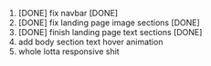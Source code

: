 1. [DONE] fix navbar [DONE]
2. [DONE] fix landing page image sections [DONE]
3. [DONE] finish landing page text sections [DONE]
4. add body section text hover animation
5. whole lotta responsive shit